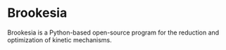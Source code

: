 # Brookesia
 Brookesia is a Python-based open-source program for the reduction and optimization of kinetic mechanisms.
